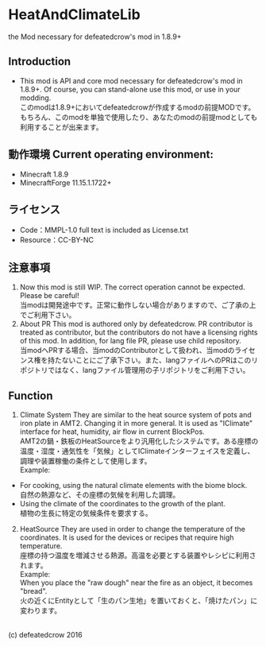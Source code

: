 # HeatAndClimateLib
the Mod necessary for defeatedcrow's mod in 1.8.9+

## Introduction
- This mod is API and core mod necessary for defeatedcrow's mod in 1.8.9+. Of course, you can stand-alone use this mod, or use in your modding. <br>このmodは1.8.9+においてdefeatedcrowが作成するmodの前提MODです。もちろん、このmodを単独で使用したり、あなたのmodの前提modとしても利用することが出来ます。

## 動作環境 Current operating environment:
- Minecraft 1.8.9  
- MinecraftForge 11.15.1.1722+  
   
## ライセンス
- Code：MMPL-1.0  full text is included as License.txt  
- Resource：CC-BY-NC  

## 注意事項
1. Now this mod is still WIP. The correct operation cannot be expected. Please be careful! <br> 当modは開発途中です。正常に動作しない場合がありますので、ご了承の上でご利用下さい。<br>
2. About PR  This mod is authored only by defeatedcrow. PR contributor is treated as contributor, but the contributors do not have a licensing rights of this mod.  In addition, for lang file PR, please use child repository. <br> 当modへPRする場合、当modのContributorとして扱われ、当modのライセンス権を持たないことにご了承下さい。また、langファイルへのPRはこのリポジトリではなく、langファイル管理用の子リポジトリをご利用下さい。  <br>

## Function
1. Climate System  They are similar to the heat source system of pots and iron plate in AMT2. Changing it in more general. It is used as "IClimate" interface for heat, humidity, air flow in current BlockPos. <br> AMT2の鍋・鉄板のHeatSourceをより汎用化したシステムです。ある座標の温度・湿度・通気性を「気候」としてIClimateインターフェイスを定義し、調理や装置稼働の条件として使用します。<br>
Example:  <br>
- For cooking, using the natural climate elements with the biome block.  <br>自然の熱源など、その座標の気候を利用した調理。
- Using the climate of the coordinates to the growth of the plant.  <br>植物の生長に特定の気候条件を要求する。  
  
2. HeatSource  They are used in order to change the temperature of the coordinates. It is used for the devices or recipes that require high temperature.  <br>座標の持つ温度を増減させる熱源。高温を必要とする装置やレシピに利用されます。<br>
Example:  <br>
When you place the "raw dough" near the fire as an object, it becomes "bread". <br> 火の近くにEntityとして「生のパン生地」を置いておくと、「焼けたパン」に変わります。  <br>
<br>
(c) defeatedcrow 2016
